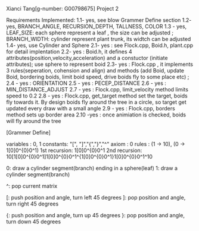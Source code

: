 ﻿
Xianci Tang[g-number: G00798675]
Project 2

Requirements Implemented:
1.1-  yes,  see blow Grammer Define section
1.2-  yes,  BRANCH_ANGLE, RECURSION_DEPTH, TALLNESS, COLOR
1.3 - yes,  LEAF_SIZE: each sphere represent a leaf , the size can be adjusted ; BRANCH_WIDTH: cylinder represent plant trunk, its widtch can be adjusted
1.4-  yes,  use Cylinder and Sphere
2.1-  yes : see Flock.cpp, Boid.h, plant.cpp for detail implentation
2.2-  yes : Boid.h, it defines 4 attributes(position,velocity,acceleration) and a constuctor (initiate attributes); use sphere to represent boid
2.3-  yes : Flock.cpp , it implements 3 rules(seperation, cohension and align) and methods (add Boid, update Boid, bordering boids, limit boid speed, drive boids fly to some place etc) ;
2.4 - yes : ORIENTATION
2.5 - yes : PECEP_DISTANCE
2.6 - yes : MIN_DISTANCE_ADJUST
2.7 - yes : Flock.cpp, limit_velocity method limits speed to 0.2
2.8 - yes : Flock.cpp, get_target method set the target, boids fly towards it. By design boids fly around the tree in a circle, so target get updated every draw with a small angle
2.9 - yes : Flock.cpp, borders method sets up border area
2.10 -yes : once animiation is checked, boids will fly around the tree



[Grammer Define]

variables : 0, 1
constants: "[", "]","{","}","^"
axiom  : 0
rules  : (1 → 10), (0 → 1[0]0^{0}0^1)
1st recursion: 1[0]0^{0}0^1
2nd recursion: 10[1[0]0^{0}0^1]1[0]0^{0}0^1^{1[0]0^{0}0^1}1[0]0^{0}0^1^10


0: draw a cylinder segment(branch) ending in a sphere(leaf)
1: draw a cylinder segment(branch)

^: pop current matrix

[: push position and angle, turn left 45 degrees
]: pop position and angle, turn right 45 degrees

{: push position and angle, turn up 45 degrees
}: pop position and angle, turn down 45 degrees

